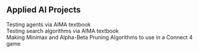 ## Applied AI Projects

Testing agents via AIMA textbook <br>
Testing search algorithms via AIMA textbook <br>
Making Minimax and Alpha-Beta Pruning Algorithms to use in a Connect 4 game
